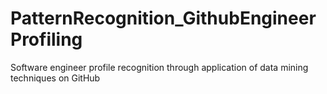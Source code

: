 # PatternRecognition_GithubEngineerProfiling
Software engineer profile recognition through application of data mining techniques on GitHub
